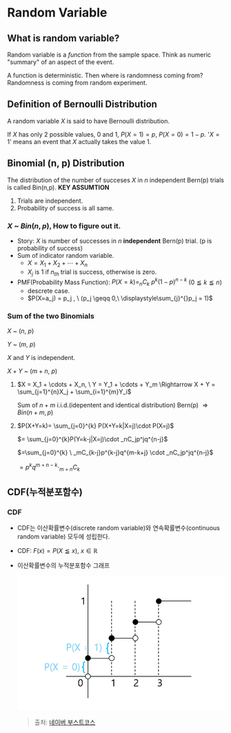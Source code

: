 # Random Variable
## What is random variable?
Random variable is a _function_ from the sample space. Think as numeric "summary" of an aspect of the event.

A function is deterministic. Then where is randomness coming from?
Randomness is coming from random experiment.
## Definition of Bernoulli Distribution
A random variable $X$ is said to have Bernoulli distribution.

If $X$ has only 2 possible values, 0 and 1, $P(X=1)=p, \ P(X=0) = 1-p$.
'$X = 1$' means an event that $X$ actually takes the value 1.

## Binomial (n, p) Distribution
The distribution of the number of succeses $X$ in $n$ independent Bern(p) trials is called Bin(n,p). 
**KEY ASSUMTION**
1. Trials are independent.
2. Probability of success is all same.
### $X$ ~ $Bin(n,p)$, How to figure out it.
- Story: $X$ is number of successes in $n$ **independent** Bern(p) trial. (p is probability of success)
- Sum of indicator random variable.
	- $X = X_1 + X_2 + \cdots +X_n$
	- $X_j$ is 1 if $n_{th}$ trial is success, otherwise is zero.
- PMF(Probability Mass Function): $P(X=k)= _nC_k \ p^k{(1-p)}^{n-k}$ ($0 \leqq k \leqq n$)
	- descrete case.
	- $P(X=a_j) = p_j , \ (p_j \geqq 0,\ \displaystyle\sum_{j}^{}p_j = 1)$ 
### Sum of the two Binomials
$X$ ~ $(n,\ p)$ 

$Y$ ~ $(m, \ p)$

$X$ and $Y$ is independent.

$X + Y$ ~ $(m+n, \ p)$
1. $X = X_1 + \cdots + X_n, \ Y = Y_1 + \cdots + Y_m \Rightarrow X + Y = \sum_{j=1}^{n}X_j + \sum_{i=1}^{m}Y_i$
   
   Sum of $n + m$ i.i.d.(idepentent and identical distribution) Bern(p) $\Rightarrow Bin(n+m, p)$
2. $P(X+Y=k)= \sum_{j=0}^{k} P(X+Y=k|X=j)\cdot P(X=j)$
   
   $= \sum_{j=0}^{k}P(Y=k-j|X=j)\cdot _nC_jp^jq^{n-j}$
   
   $=\sum_{j=0}^{k} \ _mC_{k-j}p^{k-j}q^{m-k+j} \cdot _nC_jp^jq^{n-j}$
   
   $=p^kq^{m+n-k} \cdot _{m+n}C_k$

## CDF(누적분포함수)
### CDF
- CDF는 이산확률변수(discrete random variable)와 연속확률변수(continuous random variable) 모두에 성립한다.
- CDF: $F(x) = P(X \leqq x),\ x \in \mathbb{R}$
- 이산확률변수의 누적분포함수 그래프


  ![그래프](./images/9-1.png)
  > 출처: [네이버 부스트코스](https://www.boostcourse.org/ai152/lecture/30901?isDesc=false)

